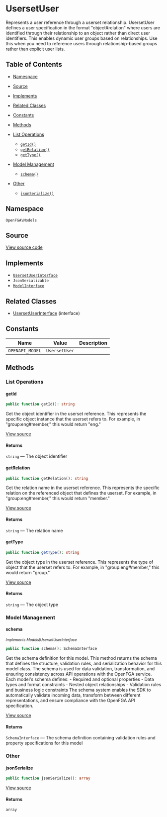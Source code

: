 # UsersetUser

Represents a user reference through a userset relationship. UsersetUser defines a user specification in the format &quot;object#relation&quot; where users are identified through their relationship to an object rather than direct user identifiers. This enables dynamic user groups based on relationships. Use this when you need to reference users through relationship-based groups rather than explicit user lists.

## Table of Contents

* [Namespace](#namespace)
* [Source](#source)
* [Implements](#implements)
* [Related Classes](#related-classes)
* [Constants](#constants)
* [Methods](#methods)

* [List Operations](#list-operations)
    * [`getId()`](#getid)
    * [`getRelation()`](#getrelation)
    * [`getType()`](#gettype)
* [Model Management](#model-management)
    * [`schema()`](#schema)
* [Other](#other)
    * [`jsonSerialize()`](#jsonserialize)

## Namespace

`OpenFGA\Models`

## Source

[View source code](https://github.com/evansims/openfga-php/blob/main/src/Models/UsersetUser.php)

## Implements

* [`UsersetUserInterface`](UsersetUserInterface.md)
* `JsonSerializable`
* [`ModelInterface`](ModelInterface.md)

## Related Classes

* [UsersetUserInterface](Models/UsersetUserInterface.md) (interface)

## Constants

| Name            | Value         | Description |
| --------------- | ------------- | ----------- |
| `OPENAPI_MODEL` | `UsersetUser` |             |

## Methods

### List Operations

#### getId

```php
public function getId(): string

```

Get the object identifier in the userset reference. This represents the specific object instance that the userset refers to. For example, in &quot;group:eng#member,&quot; this would return &quot;eng.&quot;

[View source](https://github.com/evansims/openfga-php/blob/main/src/Models/UsersetUser.php#L59)

#### Returns

`string` — The object identifier

#### getRelation

```php
public function getRelation(): string

```

Get the relation name in the userset reference. This represents the specific relation on the referenced object that defines the userset. For example, in &quot;group:eng#member,&quot; this would return &quot;member.&quot;

[View source](https://github.com/evansims/openfga-php/blob/main/src/Models/UsersetUser.php#L68)

#### Returns

`string` — The relation name

#### getType

```php
public function getType(): string

```

Get the object type in the userset reference. This represents the type of object that the userset refers to. For example, in &quot;group:eng#member,&quot; this would return &quot;group.&quot;

[View source](https://github.com/evansims/openfga-php/blob/main/src/Models/UsersetUser.php#L77)

#### Returns

`string` — The object type

### Model Management

#### schema

*<small>Implements Models\UsersetUserInterface</small>*

```php
public function schema(): SchemaInterface

```

Get the schema definition for this model. This method returns the schema that defines the structure, validation rules, and serialization behavior for this model class. The schema is used for data validation, transformation, and ensuring consistency across API operations with the OpenFGA service. Each model&#039;s schema defines: - Required and optional properties - Data types and format constraints - Nested object relationships - Validation rules and business logic constraints The schema system enables the SDK to automatically validate incoming data, transform between different representations, and ensure compliance with the OpenFGA API specification.

[View source](https://github.com/evansims/openfga-php/blob/main/src/Models/ModelInterface.php#L52)

#### Returns

`SchemaInterface` — The schema definition containing validation rules and property specifications for this model

### Other

#### jsonSerialize

```php
public function jsonSerialize(): array

```

[View source](https://github.com/evansims/openfga-php/blob/main/src/Models/UsersetUser.php#L86)

#### Returns

`array`

